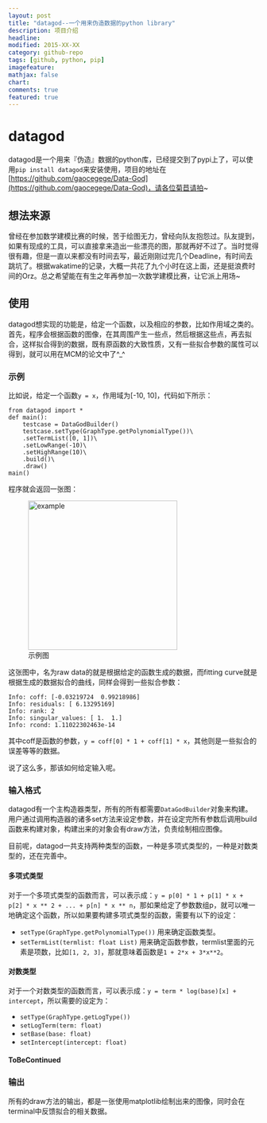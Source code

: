 ```yaml
---
layout: post
title: "datagod--一个用来伪造数据的python library"
description: 项目介绍
headline:
modified: 2015-XX-XX
category: github-repo
tags: [github, python, pip]
imagefeature:
mathjax: false
chart:
comments: true
featured: true
---
```


# datagod

datagod是一个用来『伪造』数据的python库，已经提交到了pypi上了，可以使用`pip install datagod`来安装使用，项目的地址在[https://github.com/gaocegege/Data-God](https://github.com/gaocegege/Data-God)，请各位菊苣请拍~

## 想法来源

曾经在参加数学建模比赛的时候，苦于绘图无力，曾经向队友抱怨过。队友提到，如果有现成的工具，可以直接拿来造出一些漂亮的图，那就再好不过了。当时觉得很有趣，但是一直以来都没有时间去写，最近刚刚过完几个Deadline，有时间去跳坑了。根据wakatime的记录，大概一共花了九个小时在这上面，还是挺浪费时间的Orz。总之希望能在有生之年再参加一次数学建模比赛，让它派上用场~

## 使用

datagod想实现的功能是，给定一个函数，以及相应的参数，比如作用域之类的。首先，程序会根据函数的图像，在其周围产生一些点，然后根据这些点，再去拟合，这样拟合得到的数据，既有原函数的大致性质，又有一些拟合参数的属性可以得到，就可以用在MCM的论文中了^_^

### 示例

比如说，给定一个函数`y = x`，作用域为[-10, 10]，代码如下所示：

	from datagod import *
	def main():
	    testcase = DataGodBuilder()
	    testcase.setType(GraphType.getPolynomialType())\
	    .setTermList([0, 1])\
	    .setLowRange(-10)\
	    .setHighRange(10)\
	    .build()\
	    .draw()
	main()

程序就会返回一张图：

<figure>
	<img src="{{ site.url }}/images/datagod/example.png" alt="example" height="300">
	<figcaption>示例图</figcaption>
</figure>

这张图中，名为raw data的就是根据给定的函数生成的数据，而fitting curve就是根据生成的数据拟合的曲线，同样会得到一些拟合参数：

	Info: coff: [-0.03219724  0.99218986]
	Info: residuals: [ 6.13295169]
	Info: rank: 2
	Info: singular_values: [ 1.  1.]
	Info: rcond: 1.11022302463e-14

其中coff是函数的参数，`y = coff[0] * 1 + coff[1] * x`，其他则是一些拟合的误差等等的数据。

说了这么多，那该如何给定输入呢。

### 输入格式

datagod有一个主构造器类型，所有的所有都需要`DataGodBuilder`对象来构建。用户通过调用构造器的诸多set方法来设定参数，并在设定完所有参数后调用build函数来构建对象，构建出来的对象会有draw方法，负责绘制相应图像。

目前呢，datagod一共支持两种类型的函数，一种是多项式类型的，一种是对数类型的，还在完善中。

#### 多项式类型

对于一个多项式类型的函数而言，可以表示成：`y = p[0] * 1 + p[1] * x + p[2] * x ** 2 + ... + p[n] * x ** n`，那如果给定了参数数组p，就可以唯一地确定这个函数，所以如果要构建多项式类型的函数，需要有以下的设定：

* `setType(GraphType.getPolynomialType())` 用来确定函数类型。
* `setTermList(termlist: float List)` 用来确定函数参数，termlist里面的元素是项数，比如`[1, 2, 3]`，那就意味着函数是`1 + 2*x + 3*x**2`。

#### 对数类型

对于一个对数类型的函数而言，可以表示成：`y = term * log(base)[x] + intercept`，所以需要的设定为：

* `setType(GraphType.getLogType())`
* `setLogTerm(term: float)`
* `setBase(base: float)`
* `setIntercept(intercept: float)`

#### ToBeContinued

### 输出

所有的draw方法的输出，都是一张使用matplotlib绘制出来的图像，同时会在terminal中反馈拟合的相关数据。